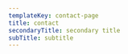 ```yaml
---
templateKey: contact-page
title: contact
secondaryTitle: secondary title
subTitle: subtitle
---
```

